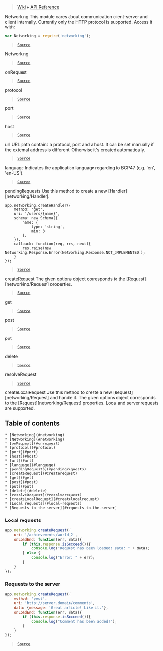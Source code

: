 > [Wiki](Home) ▸ [API Reference](API-Reference)

Networking
This module cares about communication client-server and client internally.
Currently only the HTTP protocol is supported.
Access it with:
```javascript
var Networking = require('networking');
```

> [`Source`](/Neft-io/neft/tree/master/src/networking/index.litcoffee#networking-engine)

Networking
> [`Source`](/Neft-io/neft/tree/master/src/networking/index.litcoffee#networking-networkingobject-options)

onRequest
> [`Source`](/Neft-io/neft/tree/master/src/networking/index.litcoffee#signal-networkingonrequestnetworkingrequest-request-networkingresponse-response)

protocol
> [`Source`](/Neft-io/neft/tree/master/src/networking/index.litcoffee#readonly-string-networkingprotocol)

port
> [`Source`](/Neft-io/neft/tree/master/src/networking/index.litcoffee#readonly-integer-networkingport)

host
> [`Source`](/Neft-io/neft/tree/master/src/networking/index.litcoffee#readonly-string-networkinghost)

url
URL path contains a protocol, port and a host.
It can be set manually if the external address is different.
Otherwise it's created automatically.

> [`Source`](/Neft-io/neft/tree/master/src/networking/index.litcoffee#readonly-string-networkingurl)

language
Indicates the application language regarding to BCP47 (e.g. 'en', 'en-US').

> [`Source`](/Neft-io/neft/tree/master/src/networking/index.litcoffee#readonly-string-networkinglanguage)

pendingRequests
Use this method to create a new [Handler][networking/Handler].
```javscript
app.networking.createHandler({
    method: 'get',
    uri: '/users/{name}',
    schema: new Schema({
        name: {
            type: 'string',
            min: 3
        },
    }),
    callback: function(req, res, next){
        res.raise(new Networking.Response.Error(Networking.Response.NOT_IMPLEMENTED));
    }
});
```

> [`Source`](/Neft-io/neft/tree/master/src/networking/index.litcoffee#readonly-list-networkingpendingrequestsnetworkinghandler-networkingcreatehandlerobject-options)

createRequest
The given options object corresponds to the [Request][networking/Request] properties.

> [`Source`](/Neft-io/neft/tree/master/src/networking/index.litcoffee#networkingrequest-networkingcreaterequestobjectnetworkingrequest-options)

get
> [`Source`](/Neft-io/neft/tree/master/src/networking/index.litcoffee#networkingrequest-networkinggetstring-uri-function-onloadend)

post
> [`Source`](/Neft-io/neft/tree/master/src/networking/index.litcoffee#networkingrequest-networkingpoststring-uri-any-data-function-onloadend)

put
> [`Source`](/Neft-io/neft/tree/master/src/networking/index.litcoffee#networkingrequest-networkingputstring-uri-any-data-function-onloadend)

delete
> [`Source`](/Neft-io/neft/tree/master/src/networking/index.litcoffee#networkingrequest-networkingdeletestring-uri-any-data-function-onloadend)

resolveRequest
> [`Source`](/Neft-io/neft/tree/master/src/networking/index.litcoffee#networkingresolverequestnetworkingrequest-request)

createLocalRequest
Use this method to create a new [Request][networking/Request] and handle it.
The given options object corresponds to the [Request][networking/Request] properties.
Local and server requests are supported.

## Table of contents
    * [Networking](#networking)
    * [Networking](#networking)
    * [onRequest](#onrequest)
    * [protocol](#protocol)
    * [port](#port)
    * [host](#host)
    * [url](#url)
    * [language](#language)
    * [pendingRequests](#pendingrequests)
    * [createRequest](#createrequest)
    * [get](#get)
    * [post](#post)
    * [put](#put)
    * [delete](#delete)
    * [resolveRequest](#resolverequest)
    * [createLocalRequest](#createlocalrequest)
    * [Local requests](#local-requests)
    * [Requests to the server](#requests-to-the-server)

### Local requests

```javascript
app.networking.createRequest({
    uri: '/achievements/world_2',
    onLoadEnd: function(err, data){
        if (this.response.isSucceed()){
            console.log("Request has been loaded! Data: " + data);
        } else {
            console.log("Error: " + err);
        }
    }
});
```

### Requests to the server

```javascript
app.networking.createRequest({
    method: 'post',
    uri: 'http://server.domain/comments',
    data: {message: 'Great article! Like it.'},
    onLoadEnd: function(err, data){
        if (this.response.isSucceed()){
            console.log("Comment has been added!");
        }
    }
});
```

> [`Source`](/Neft-io/neft/tree/master/src/networking/index.litcoffee#requests-to-the-server)

